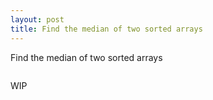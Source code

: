 ```yaml
---
layout: post
title: Find the median of two sorted arrays
---
```


Find the median of two sorted arrays

```python


```

WIP